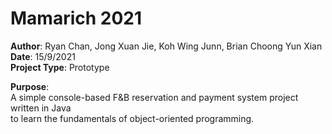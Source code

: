 # Mamarich 2021
**Author**: Ryan Chan, Jong Xuan Jie, Koh Wing Junn, Brian Choong Yun Xian  
**Date**: 15/9/2021  
**Project Type**: Prototype  
  
**Purpose**:  
A simple console-based F&B reservation and payment system project written in Java  
to learn the fundamentals of object-oriented programming.
